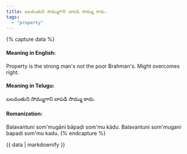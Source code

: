 ```yaml
---
title: బలవంతుని సొమ్ముగాని బాపడి సొమ్ము కాదు.
tags:
  - "property"
---
```


{% capture data %}
#### Meaning in English:
Property is the strong man's not the poor Brahman's.
Might overcomes right.

#### Meaning in Telugu:
బలవంతుని సొమ్ముగాని బాపడి సొమ్ము కాదు.

#### Romanization:
Balavantuni som'mugāni bāpaḍi som'mu kādu.
Balavantuni som'mugani bapadi som'mu kadu.
{% endcapture %}

{{ data | markdownify }}

